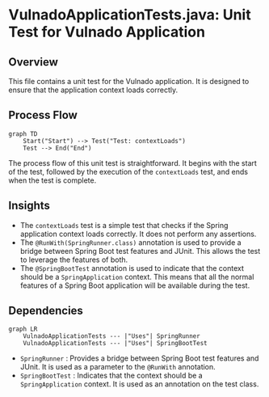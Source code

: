 # VulnadoApplicationTests.java: Unit Test for Vulnado Application

## Overview
This file contains a unit test for the Vulnado application. It is designed to ensure that the application context loads correctly.

## Process Flow
```mermaid
graph TD
    Start("Start") --> Test("Test: contextLoads")
    Test --> End("End")
```
The process flow of this unit test is straightforward. It begins with the start of the test, followed by the execution of the `contextLoads` test, and ends when the test is complete.

## Insights
- The `contextLoads` test is a simple test that checks if the Spring application context loads correctly. It does not perform any assertions.
- The `@RunWith(SpringRunner.class)` annotation is used to provide a bridge between Spring Boot test features and JUnit. This allows the test to leverage the features of both.
- The `@SpringBootTest` annotation is used to indicate that the context should be a `SpringApplication` context. This means that all the normal features of a Spring Boot application will be available during the test.

## Dependencies
```mermaid
graph LR
    VulnadoApplicationTests --- |"Uses"| SpringRunner
    VulnadoApplicationTests --- |"Uses"| SpringBootTest
```
- `SpringRunner` : Provides a bridge between Spring Boot test features and JUnit. It is used as a parameter to the `@RunWith` annotation.
- `SpringBootTest` : Indicates that the context should be a `SpringApplication` context. It is used as an annotation on the test class.
